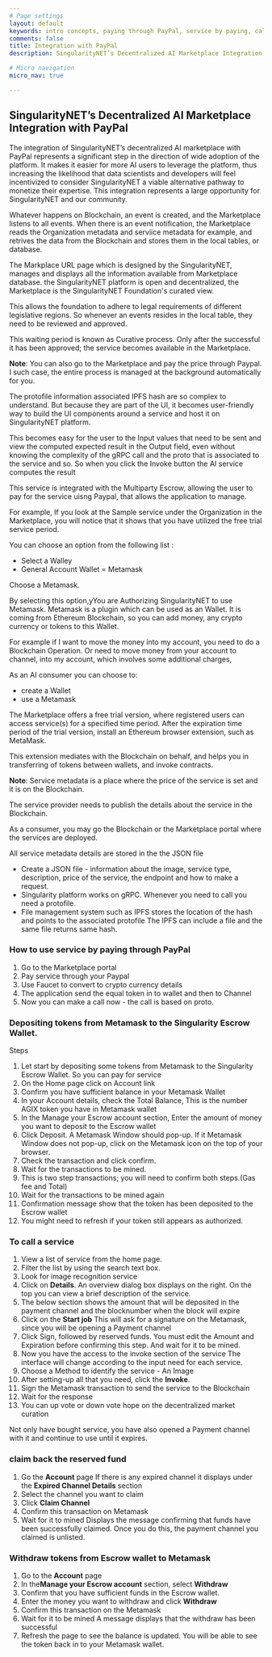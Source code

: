 ```yaml
---
# Page settings
layout: default
keywords: intro concepts, paying through PayPal, service by paying, call a service,
comments: false
title: Integration with PayPal
description: SingularityNET’s Decentralized AI Marketplace Integration with PayPal for developers

# Micro navigation
micro_nav: true

---
```

## SingularityNET’s Decentralized AI Marketplace Integration with PayPal

The integration of SingularityNET’s decentralized AI marketplace with PayPal represents a significant step in the direction of wide adoption of the platform. It makes it easier for more AI users to leverage the platform, thus increasing the likelihood that data scientists and developers will feel incentivized to consider SingularityNET a viable alternative pathway to monetize their expertise. This integration represents a large opportunity for SingularityNET and our community.

Whatever happens on Blockchain, an event is created, and the Marketplace listens to all events.  When there is an event notification, the Marketplace reads the Organization metadata and serviice metadata for example, and retrives the data from the Blockchain and stores them in the local tables, or database. 

The Markplace URL page which is designed by the SingularityNET, manages and displays all the information available from Marketplace database.
the SingularityNET platform is open and decentralized, the Marketplace is the SingularityNET Foundation's curated view. 

This allows the foundation to adhere to legal requirements of different legislative regions. So whenever an events resides in the local table, they need to be reviewed and approved. 

This waiting period is known as Curative process. Only after the successful it has been approved; the service becomes available in the Marketplace. 

**Note**: You can also go to the Marketplace and pay the price through Paypal. I such case, the entire process is managed at the background automatically for you.

The protofile  information associated IPFS hash are so complex to understand. But because they are part of the UI, it becomes user-friendly way to build the  UI components around a service and host it on SingularityNET platform. 

This becomes easy for the user to the Input values that need to be sent and view the computed expected result in the Output field, even without knowing the complexity of the gRPC call and the proto that is associated to the service and so.  So when you click the Invoke button the AI service computes the result 

This service is integrated with the Multiparty Escrow, allowing the user to pay for the service uisng Paypal, that allows the  application to manage.

For example, If you look at the Sample service under the Organization in the Marketplace, you will notice that it shows that you have utilized the free trial service period. 

You can choose an option from the following list :

- Select a Walley
- General Account Wallet 
= Metamask

Choose a Metamask.

By selecting this option,yYou are Authorizing SingularityNET to use Metamask. Metamask is a plugin which can be used as an Wallet. It is coming from Ethereum Blockchain, so you can add money, any crypto currency or tokens to this Wallet.  

For example if I want to move the money into my account, you need to do a Blockchain Operation. Or need to move money from your account to channel, into my account, which involves some additional charges, 

As an AI consumer you can choose to:
- create a Wallet
- use a Metamask

The Marketplace offers a free trial version, where registered users can access service(s) for a specified time period. After the expiration time period of the trial version, install an Ethereum browser extension, such as MetaMask. 

This extension mediates with the Blockchain on behalf, and helps you in transferring of tokens between wallets, and invoke contracts.

**Note**: Service metadata is a place where the price of the service is set and it is on the Blockchain.

The service provider needs to publish the details about the service in the Blockchain.

As a consumer, you may go the Blockchain or the Marketplace portal where the services are deployed.

All service metadata details are stored in the the JSON file
- Create a JSON file - information about the image, service type, description, price of the service, the endpoint and how to make a request.
- Singularity platform works on gRPC. Whenever you need to call you need a protofile.
- File management system such as IPFS stores the location of the hash and points to the associated protofile
    The IPFS can include a file and the same file returns same hash. 

### How to use service by paying through PayPal

1.	Go to the Marketplace portal
2.	Pay service through your Paypal 
3.	Use Faucet to convert to crypto currency details
4.	The application send the equal token in to wallet and then to Channel
5.	Now you can make a call now - the call is based on proto.

### Depositing  tokens from Metamask to the Singularity Escrow Wallet.

Steps
1.	Let start by depositing some tokens from Metamask to the Singularity Escrow Wallet. So you can pay for service
2.	On the Home page click on Account link
3.	Confirm you have sufficient balance in your Metamask Wallet
4.	In your Account details, check the Total Balance, This is the number AGIX token you have in Metamask wallet
5.	In the Manage your Escrow account section, Enter the amount of money you want to deposit to the Escrow wallet
6.	Click Deposit. A Metamask Window should pop-up. If it Metamask Window does not pop-up, click on the Metamask icon on the top of your browser.
7.	Check the transaction and click confirm.
8.	Wait for the transactions to be mined.
9.	This is two step transactions; you will need to confirm both steps.(Gas fee and Total)
10.	Wait for the transactions to be mined again
11.	Confirmation message show that the token has been deposited to the Escrow wallet 
12.	You might need to refresh if your token still appears as authorized.

### To call a service

1.	View a list of service from the home page.
2.	Filter the list by using the search text box.
3.	Look for  image recognition service
4.	Click on **Details**. 
    An overview dialog box displays on the right. On the top you can view a brief description of the service.
5.	The below section shows the amount that will be deposited in the payment channel and the blocknumber when the block will expire
6.	Click on the **Start job**
    This will ask for a signature on the Metamask, since you will be opening a Payment channel
8.	Click Sign, followed by reserved funds. 
    You must edit the Amount and Expiration before confirming this step. And wait for it to be mined.
9.	Now you have the access to the invoke section of the service 
    The interface will change according to the input need for each service.
11.	Choose a Method to identify the service -  An Image
12.	After setting-up all that you need,  click the **Invoke**.
13.	Sign the Metamask transaction to send the service to the Blockchain
14.	Wait for the response
15.	You can up vote or down vote hope on the decentralized market curation

Not only have bought service, you have also opened a Payment channel with it and continue to use until it expires. 

### claim back the reserved fund
1.	Go the **Account** page
    If there is any expired channel it displays under the **Expired Channel Details** section
3.	Select the channel you want to claim
4.	Click **Claim Channel**
5.	Confirm this transaction on Metamask
6.	Wait for it to mined
    Displays the message confirming that funds have been successfully claimed.  Once you do this, the payment channel you claimed is unlisted.

### Withdraw tokens from Escrow wallet to Metamask
1.	Go to the **Account** page
2.	In the**Manage your Escrow account** section, select  **Withdraw**
3.	Confirm that you have sufficient funds in the Escrow wallet.
4.	Enter the money you want to withdraw and click **Withdraw**
5.	Confirm this transaction on the Metamask
6.	Wait for it to be mined
    A message displays that the withdraw has been successful
8.	Refresh the page to see the balance is updated.
    You will be able to see the token back in to your Metamask wallet. 